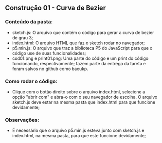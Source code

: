 ## Construção 01 - Curva de Bezier

### Conteúdo da pasta:
- sketch.js: O arquivo que contém o código para gerar a curva de bezier de grau 3;
- index.html: O arquivo HTML que faz o sketch rodar no navegador;
- p5.min.js: O arquivo que traz a biblioteca P5 do JavaScript para que o código use de suas funcionalidades;
- cod01.png e print01.png: Uma parte do código e um print do código funcionando, respectivamente; fazem parte da entrega da tarefa e foram salvos no github como bacukp.

### Como rodar o código:
- Clique com o botão direito sobre o arquivo index.html, selecione a opção "abrir com" e abra-o com o seu navegador de escolha. O arquivo sketch.js deve estar na mesma pasta que index.html para que funcione devidamente;

### Observações:
- É necessário que o arquivo p5.min.js esteva junto com sketch.js e index.html, na mesma pasta, para que este funcione devidamente;
